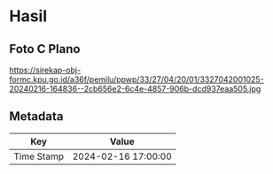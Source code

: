 # Hasil

## Foto C Plano

https://sirekap-obj-formc.kpu.go.id/a36f/pemilu/ppwp/33/27/04/20/01/3327042001025-20240216-164836--2cb656e2-6c4e-4857-906b-dcd937eaa505.jpg


## Metadata

| Key        | Value               |
| ---------- | ------------------- |
| Time Stamp | 2024-02-16 17:00:00 |



